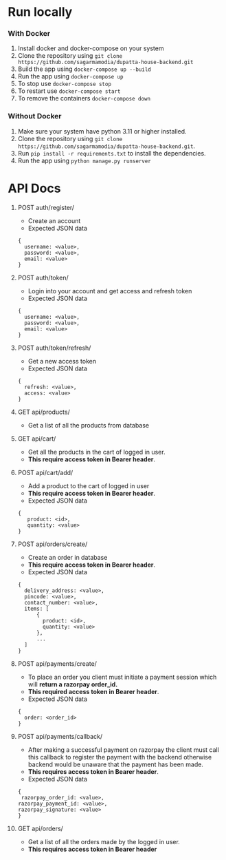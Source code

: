 # Run locally 
### With Docker
  1. Install docker and docker-compose on your system
  2. Clone the repository using ```git clone https://github.com/sagarmamodia/dupatta-house-backend.git```
  3. Build the app using ```docker-compose up --build```
  4. Run the app using ```docker-compose up```
  5. To stop use ```docker-compose stop```
  6. To restart use ```docker-compose start```
  7. To remove the containers ```docker-compose down```

### Without Docker 
  1. Make sure your system have python 3.11 or higher installed.
  2. Clone the repository using ```git clone https://github.com/sagarmamodia/dupatta-house-backend.git```.
  3. Run ```pip install -r requirements.txt``` to install the dependencies.
  4. Run the app using ```python manage.py runserver```

# API Docs
1. POST auth/register/
   - Create an account
   - Expected JSON data
   ```
   {
     username: <value>,
     password: <value>,
     email: <value>
   }
   ```
2. POST auth/token/
   - Login into your account and get access and refresh token
   - Expected JSON data
   ```
   {
     username: <value>,
     password: <value>,
     email: <value>
   }
   ```
3. POST auth/token/refresh/
   - Get a new access token
   - Expected JSON data
   ```
   {
     refresh: <value>,
     access: <value>
   }
   ```
4. GET api/products/
   - Get a list of all the products from database

5. GET api/cart/
   - Get all the products in the cart of logged in user.
   - **This require access token in Bearer header**.

6. POST api/cart/add/
   - Add a product to the cart of logged in user
   - **This require access token in Bearer header**.
   - Expected JSON data
   ```
   {
      product: <id>,
      quantity: <value>
   }
   ```

6. POST api/orders/create/
   - Create an order in database
   - **This require access token in Bearer header**.
   - Expected JSON data
   ```
   {
     delivery_address: <value>,
     pincode: <value>,
     contact_number: <value>,
     items: [
         {
           product: <id>,
           quantity: <value>
         },
         ...
     ]
   }
   ```
7. POST api/payments/create/
   - To place an order you client must initiate a payment session which will **return a razorpay order_id.**
   - **This required access token in Bearer header**.
   - Expected JSON data
   ```
   {
     order: <order_id>
   }
   ```
8. POST api/payments/callback/
   - After making a successful payment on razorpay the client must call this callback to register the payment with the backend otherwise backend would be unaware that the payment has been made.
   - **This requires access token in Bearer header**.
   - Expected JSON data
   ```
   {
    razorpay_order_id: <value>,
   razorpay_payment_id: <value>,
   razorpay_signature: <value>
   }
   ```

9. GET api/orders/
   - Get a list of all the orders made by the logged in user.
   - **This requires access token in Bearer header**
